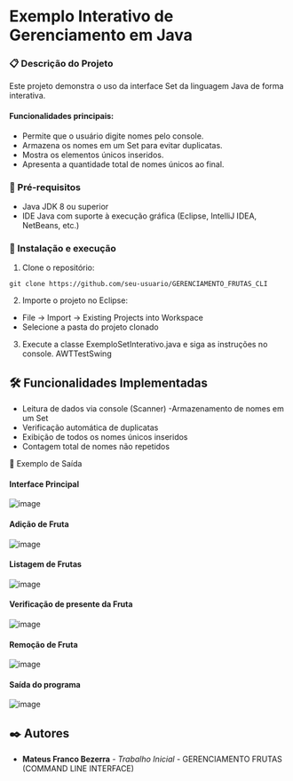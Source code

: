 # Exemplo Interativo de Gerenciamento em Java

### 📋 Descrição do Projeto

Este projeto demonstra o uso da interface Set da linguagem Java de forma interativa.

#### Funcionalidades principais:

- Permite que o usuário digite nomes pelo console.
- Armazena os nomes em um Set para evitar duplicatas.
- Mostra os elementos únicos inseridos.
- Apresenta a quantidade total de nomes únicos ao final.

### 🔧 Pré-requisitos

- Java JDK 8 ou superior
- IDE Java com suporte à execução gráfica (Eclipse, IntelliJ IDEA, NetBeans, etc.) 
  
### 🚀 Instalação e execução

1. Clone o repositório:

```
git clone https://github.com/seu-usuario/GERENCIAMENTO_FRUTAS_CLI
```

2. Importe o projeto no Eclipse:
- File → Import → Existing Projects into Workspace
- Selecione a pasta do projeto clonado

3. Execute a classe ExemploSetInterativo.java e siga as instruções no console.
AWTTestSwing

## 🛠️ Funcionalidades Implementadas

- Leitura de dados via console (Scanner)
-Armazenamento de nomes em um Set<String>
- Verificação automática de duplicatas
- Exibição de todos os nomes únicos inseridos
- Contagem total de nomes não repetidos

📝 Exemplo de Saída

#### Interface Principal

![image](https://github.com/user-attachments/assets/fba197c3-39b4-41ae-9624-9043a706e581)

#### Adição de Fruta

![image](https://github.com/user-attachments/assets/f395c67b-d344-469a-9cf8-09d3617263db)

#### Listagem de Frutas

![image](https://github.com/user-attachments/assets/aeb344f3-cd17-4ceb-a568-1b7409b7edda)

#### Verificação de presente da Fruta

![image](https://github.com/user-attachments/assets/16f12ef9-11d1-4920-ba0a-bcbc97175ea8)

#### Remoção de Fruta

![image](https://github.com/user-attachments/assets/34cbca38-bbf0-4e4b-85e9-1cfffcdccc1b)

#### Saída do programa

![image](https://github.com/user-attachments/assets/f223b267-f3ac-47d5-a6e2-9343b5886d28)


## ✒️ Autores

* **Mateus Franco Bezerra** - *Trabalho Inicial* - GERENCIAMENTO FRUTAS (COMMAND LINE INTERFACE)
